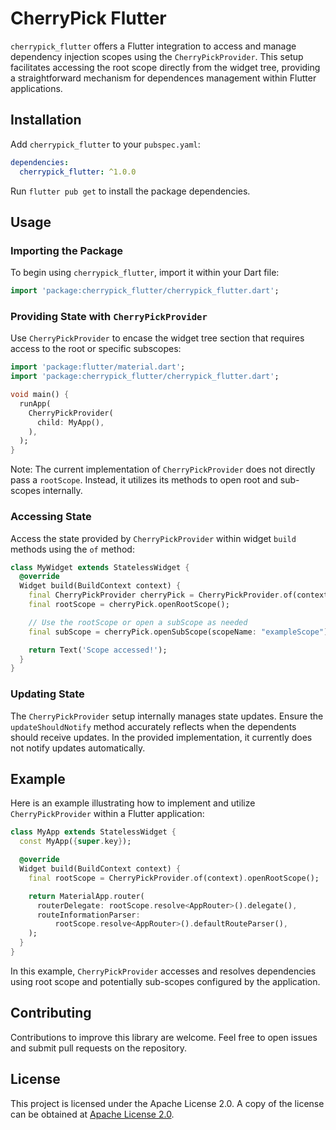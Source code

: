 # CherryPick Flutter

`cherrypick_flutter` offers a Flutter integration to access and manage dependency injection scopes using the `CherryPickProvider`. This setup facilitates accessing the root scope directly from the widget tree, providing a straightforward mechanism for dependences management within Flutter applications.

## Installation

Add `cherrypick_flutter` to your `pubspec.yaml`:

```yaml
dependencies:
  cherrypick_flutter: ^1.0.0
```

Run `flutter pub get` to install the package dependencies.

## Usage

### Importing the Package

To begin using `cherrypick_flutter`, import it within your Dart file:

```dart
import 'package:cherrypick_flutter/cherrypick_flutter.dart';
```

### Providing State with `CherryPickProvider`

Use `CherryPickProvider` to encase the widget tree section that requires access to the root or specific subscopes:

```dart
import 'package:flutter/material.dart';
import 'package:cherrypick_flutter/cherrypick_flutter.dart';

void main() {
  runApp(
    CherryPickProvider(
      child: MyApp(),
    ),
  );
}
```

Note: The current implementation of `CherryPickProvider` does not directly pass a `rootScope`. Instead, it utilizes its methods to open root and sub-scopes internally.

### Accessing State

Access the state provided by `CherryPickProvider` within widget `build` methods using the `of` method:

```dart
class MyWidget extends StatelessWidget {
  @override
  Widget build(BuildContext context) {
    final CherryPickProvider cherryPick = CherryPickProvider.of(context);
    final rootScope = cherryPick.openRootScope();

    // Use the rootScope or open a subScope as needed
    final subScope = cherryPick.openSubScope(scopeName: "exampleScope");

    return Text('Scope accessed!');
  }
}
```

### Updating State

The `CherryPickProvider` setup internally manages state updates. Ensure the `updateShouldNotify` method accurately reflects when the dependents should receive updates. In the provided implementation, it currently does not notify updates automatically.

## Example

Here is an example illustrating how to implement and utilize `CherryPickProvider` within a Flutter application:

```dart
class MyApp extends StatelessWidget {
  const MyApp({super.key});

  @override
  Widget build(BuildContext context) {
    final rootScope = CherryPickProvider.of(context).openRootScope();

    return MaterialApp.router(
      routerDelegate: rootScope.resolve<AppRouter>().delegate(),
      routeInformationParser:
          rootScope.resolve<AppRouter>().defaultRouteParser(),
    );
  }
}
```

In this example, `CherryPickProvider` accesses and resolves dependencies using root scope and potentially sub-scopes configured by the application.

## Contributing

Contributions to improve this library are welcome. Feel free to open issues and submit pull requests on the repository.

## License

This project is licensed under the Apache License 2.0. A copy of the license can be obtained at [Apache License 2.0](http://www.apache.org/licenses/LICENSE-2.0).
